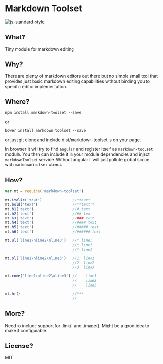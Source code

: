 # Markdown Toolset
[![js-standard-style](https://cdn.rawgit.com/feross/standard/master/badge.svg)](https://github.com/feross/standard)
## What?

Tiny module for markdown editing

## Why?

There are plenty of markdown editors out there but no simple small tool that provides just basic markdown editing capabilities without binding you to specific editor implementation.

## Where?

```
npm install markdown-toolset --save
```
or
```
bower install markdown-toolset --save
```

or just git clone and include dist/markdown-toolset.js on your page.

In browser it will try to find ```angular``` and register itself as ```markdown-toolset``` module. You then can include it in your module dependencies and inject ```markdownToolset``` service.
Without angular it will just pollute global scope with ```markdownToolset``` object.

## How?

```js
var mt = require('markdown-toolset')

mt.italic('text')              //*text*
mt.bold('text')                //**text**
mt.h1('text')                  //# text
mt.h2('text')                  //## text
mt.h3('text')                  //### text
mt.h4('text')                  //#### text
mt.h5('text')                  //##### text
mt.h6('text')                  //###### text

mt.ul('line1\nline2\nline3')   //* line1
                               //* line2
                               //* line3

mt.ol('line1\nline2\nline3')   //1. line1
                               //2. line2
                               //3. line3

mt.code('line1\nline2\nline3') //    line1
                               //    line2
                               //    line3

mt.hr()                        //***
                               //
```

## More?

Need to include support for .link() and .image().
Might be a good idea to make it configurable.
## License?
MIT
